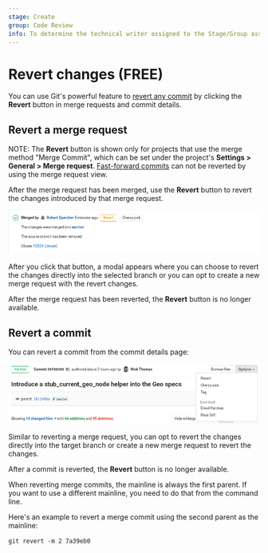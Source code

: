 ```yaml
---
stage: Create
group: Code Review
info: To determine the technical writer assigned to the Stage/Group associated with this page, see https://about.gitlab.com/handbook/engineering/ux/technical-writing/#assignments
---
```


# Revert changes **(FREE)**

You can use Git's powerful feature to [revert any commit](https://git-scm.com/docs/git-revert "Git revert documentation")
by clicking the **Revert** button in merge requests and commit details.

## Revert a merge request

NOTE:
The **Revert** button is shown only for projects that use the
merge method "Merge Commit", which can be set under the project's
**Settings > General > Merge request**. [Fast-forward commits](fast_forward_merge.md)
can not be reverted by using the merge request view.

After the merge request has been merged, use the **Revert** button
to revert the changes introduced by that merge request.

![Revert merge request](img/cherry_pick_changes_mr.png)

After you click that button, a modal appears where you can choose to
revert the changes directly into the selected branch or you can opt to
create a new merge request with the revert changes.

After the merge request has been reverted, the **Revert** button is no longer available.

## Revert a commit

You can revert a commit from the commit details page:

![Revert commit](img/cherry_pick_changes_commit.png)

Similar to reverting a merge request, you can opt to revert the changes
directly into the target branch or create a new merge request to revert the
changes.

After a commit is reverted, the **Revert** button is no longer available.

When reverting merge commits, the mainline is always the
first parent. If you want to use a different mainline, you need to do that
from the command line.

Here's an example to revert a merge commit using the second parent as the
mainline:

```shell
git revert -m 2 7a39eb0
```

<!-- ## Troubleshooting

Include any troubleshooting steps that you can foresee. If you know beforehand what issues
one might have when setting this up, or when something is changed, or on upgrading, it's
important to describe those, too. Think of things that may go wrong and include them here.
This is important to minimize requests for support, and to avoid doc comments with
questions that you know someone might ask.

Each scenario can be a third-level heading, e.g. `### Getting error message X`.
If you have none to add when creating a doc, leave this section in place
but commented out to help encourage others to add to it in the future. -->
